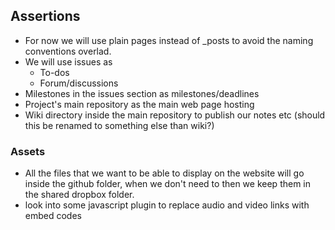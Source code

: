 ## Assertions

* For now we will use plain pages instead of _posts to avoid the naming conventions overlad.
* We will use issues as
	* To-dos
    * Forum/discussions
* Milestones in the issues section as milestones/deadlines
* Project's main repository as the main web page hosting
* Wiki directory inside the main repository to publish our notes etc (should this be renamed to something else than wiki?)

### Assets

* All the files that we want to be able to display on the website will go inside the github folder, when we don't need to then we keep them in the shared dropbox folder.
* look into some javascript plugin to replace audio and video links with embed codes